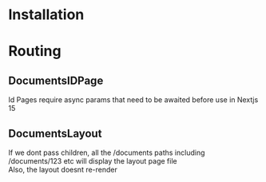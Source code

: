 # Installation

# Routing
## DocumentsIDPage
Id Pages require async params that need to be awaited before use in Nextjs 15

## DocumentsLayout
If we dont pass children, all the /documents paths including /documents/123 etc will display the layout page file
<br>
Also, the layout doesnt re-render